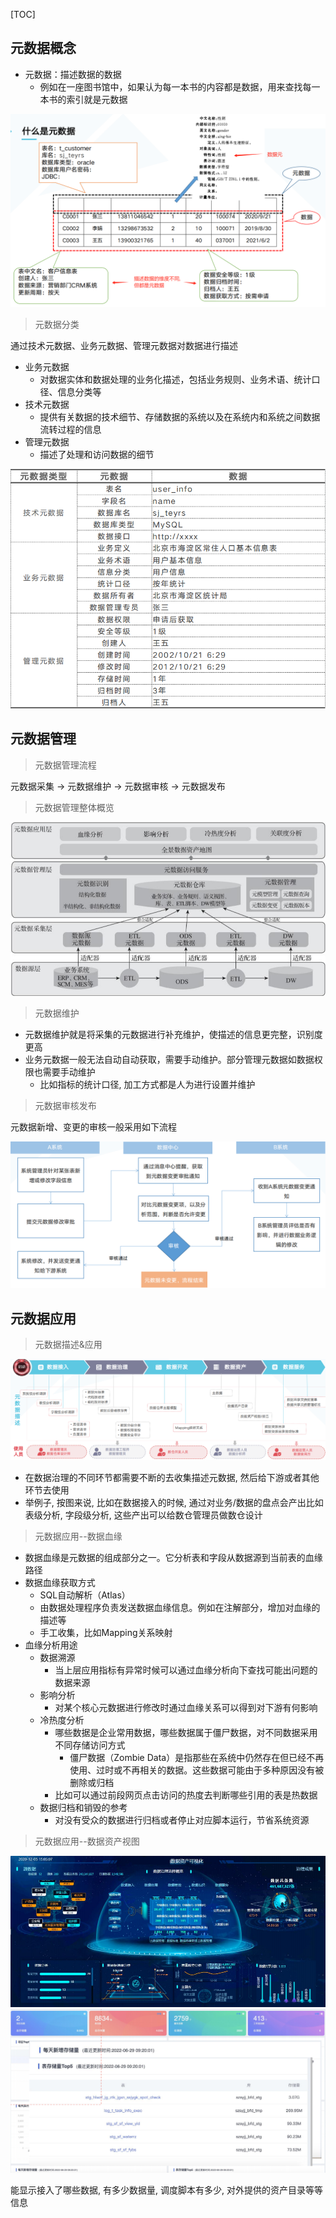 [TOC]

## 元数据概念

* 元数据：描述数据的数据
  * 例如在一座图书馆中，如果认为每一本书的内容都是数据，用来查找每一本书的索引就是元数据
    
![img_13.png](img_13.png)

> 元数据分类

通过技术元数据、业务元数据、管理元数据对数据进行描述

* 业务元数据
  * 对数据实体和数据处理的业务化描述，包括业务规则、业务术语、统计口径、信息分类等
* 技术元数据
  * 提供有关数据的技术细节、存储数据的系统以及在系统内和系统之间数据流转过程的信息
* 管理元数据
  * 描述了处理和访问数据的细节
  
![img_14.png](img_14.png)

## 元数据管理

> 元数据管理流程 

元数据采集 -> 元数据维护 -> 元数据审核 -> 元数据发布

> 元数据管理整体概览

![img_15.png](img_15.png)

> 元数据维护

* 元数据维护就是将采集的元数据进行补充维护，使描述的信息更完整，识别度更高
* 业务元数据一般无法自动自动获取，需要手动维护。部分管理元数据如数据权限也需要手动维护
  * 比如指标的统计口径, 加工方式都是人为进行设置并维护

> 元数据审核发布

元数据新增、变更的审核一般采用如下流程

![img_16.png](img_16.png)

## 元数据应用

> 元数据描述&应用

![img_17.png](img_17.png)

* 在数据治理的不同环节都需要不断的去收集描述元数据, 然后给下游或者其他环节去使用
* 举例子, 按图来说, 比如在数据接入的时候, 通过对业务/数据的盘点会产出比如表级分析, 字段级分析, 这些产出可以给数仓管理员做数仓设计

> 元数据应用--数据血缘

* 数据血缘是元数据的组成部分之一。它分析表和字段从数据源到当前表的血缘路径
* 数据血缘获取方式
  * SQL自动解析（Atlas）
  * 由数据处理程序负责发送数据血缘信息。例如在注解部分，增加对血缘的描述等
  * 手工收集，比如Mapping关系映射
* 血缘分析用途
  * 数据溯源
    * 当上层应用指标有异常时候可以通过血缘分析向下查找可能出问题的数据来源
  * 影响分析
    * 对某个核心元数据进行修改时通过血缘关系可以得到对下游有何影响
  * 冷热度分析
    * 哪些数据是企业常用数据，哪些数据属于僵尸数据，对不同数据采用不同存储访问方式
      * 僵尸数据（Zombie Data）是指那些在系统中仍然存在但已经不再使用、过时或不再相关的数据。这些数据可能由于多种原因没有被删除或归档
    * 比如可以通过前段网页点击访问的热度去判断哪些引用的表是热数据
  * 数据归档和销毁的参考
    * 对没有受众的数据进行归档或者停止对应脚本运行，节省系统资源
  
> 元数据应用--数据资产视图

![img_18.png](img_18.png)
![img_19.png](img_19.png)

能显示接入了哪些数据, 有多少数据量, 调度脚本有多少, 对外提供的资产目录等等信息
